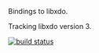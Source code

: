 Bindings to libxdo.

Tracking libxdo version 3.

[![build status](https://travis-ci.org/crumblingstatue/rust-libxdo.svg?branch=master)](https://travis-ci.org/crumblingstatue/rust-libxdo)

